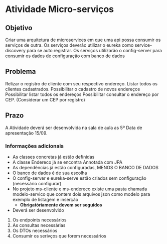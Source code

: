 # Atividade Micro-serviços
## Objetivo
Criar uma arquitetura de microservices em que uma api possa consumir os serviços de outra.
Os serviços deverão utilizar o eureka como service-discovery para se auto registrar.
Os serviços utilizarão o config-server para consumir os dados de configuração com banco de dados

## Problema
Relizar o registro de cliente com seu respectivo endereço.
Listar todos os clientes cadastrados.
Possibilitar o cadastro de novos endereços
Possibilitar listar todos os endereços
Possibilitar consultar o endereço por CEP. (Considerar um CEP por registro)

## Prazo
A Atividade deverá ser desenvolvida na sala de aula as 5º
Data de apresentação 15/09. 

### Informações adicionais
* As classes concretas já estão definidas
* A classe Endereco já se encontra Annotada com JPA
* As dependências já estão configuradas, MENOS O BANCO DE DADOS
* O banco de dados é de sua escolha
* O config-server e eureka-serve estão criados sem configuração (necessário configurar)
* No projeto ms-cliente e ms-endereco existe uma pasta chamada modelo-servico que contem dois arquivos json como modelo para exemplo de listagem e inserção
  * **Obrigatóriamente devem ser seguidos**
* Deverá ser desenvolvido 
1. Os endpoints necessários
2. As consultas necessárias
3. Os DTOs necessários
4. Consumir os serivços que forem necessários
